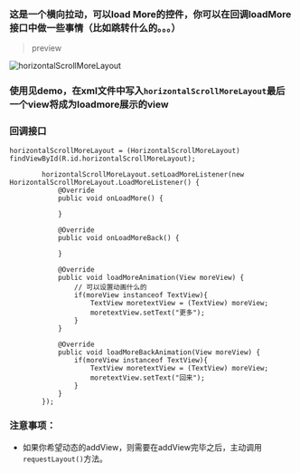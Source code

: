 ### 这是一个横向拉动，可以load More的控件，你可以在回调loadMore接口中做一些事情（比如跳转什么的。。。）

> preview

![horizontalScrollMoreLayout](http://o7zh7nhn0.bkt.clouddn.com/horizontalScrollMoreLayout.gif)

### 使用见demo，在xml文件中写入`horizontalScrollMoreLayout`最后一个view将成为loadmore展示的view

### 回调接口

```
horizontalScrollMoreLayout = (HorizontalScrollMoreLayout) findViewById(R.id.horizontalScrollMoreLayout);

        horizontalScrollMoreLayout.setLoadMoreListener(new HorizontalScrollMoreLayout.LoadMoreListener() {
            @Override
            public void onLoadMore() {

            }

            @Override
            public void onLoadMoreBack() {

            }

            @Override
            public void loadMoreAnimation(View moreView) {
                // 可以设置动画什么的
                if(moreView instanceof TextView){
                    TextView moretextView = (TextView) moreView;
                    moretextView.setText("更多");
                }
            }

            @Override
            public void loadMoreBackAnimation(View moreView) {
                if(moreView instanceof TextView){
                    TextView moretextView = (TextView) moreView;
                    moretextView.setText("回来");
                }
            }
        });
```


### 注意事项：

- 如果你希望动态的addView，则需要在addView完毕之后，主动调用`requestLayout()`方法。